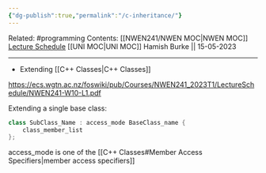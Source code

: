 ```yaml
---
{"dg-publish":true,"permalink":"/c-inheritance/"}
---
```


Related: #programming 
Contents: [[NWEN241/NWEN MOC\|NWEN MOC]]
[Lecture Schedule](https://ecs.wgtn.ac.nz/Courses/NWEN241_2023T1/LectureSchedule)
[[UNI MOC\|UNI MOC]]
Hamish Burke || 15-05-2023
***

- Extending [[C++ Classes\|C++ Classes]]

<https://ecs.wgtn.ac.nz/foswiki/pub/Courses/NWEN241_2023T1/LectureSchedule/NWEN241-W10-L1.pdf>

Extending a single base class:

```C++
class SubClass_Name : access_mode BaseClass_name {
	class_member_list
};
```

access_mode is one of the [[C++ Classes#Member Access Specifiers\|member access specifiers]]

